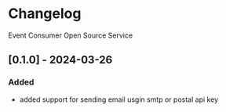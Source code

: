 # Changelog

Event Consumer Open Source Service

## [0.1.0] - 2024-03-26

### Added
- added support for sending email usgin smtp or postal api key